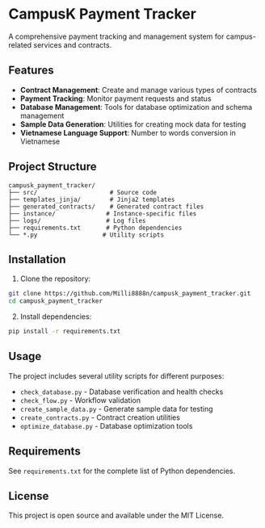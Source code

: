 # CampusK Payment Tracker

A comprehensive payment tracking and management system for campus-related services and contracts.

## Features

- **Contract Management**: Create and manage various types of contracts
- **Payment Tracking**: Monitor payment requests and status
- **Database Management**: Tools for database optimization and schema management
- **Sample Data Generation**: Utilities for creating mock data for testing
- **Vietnamese Language Support**: Number to words conversion in Vietnamese

## Project Structure

```
campusk_payment_tracker/
├── src/                    # Source code
├── templates_jinja/        # Jinja2 templates
├── generated_contracts/    # Generated contract files
├── instance/              # Instance-specific files
├── logs/                  # Log files
├── requirements.txt       # Python dependencies
└── *.py                  # Utility scripts
```

## Installation

1. Clone the repository:
```bash
git clone https://github.com/Milli8888n/campusk_payment_tracker.git
cd campusk_payment_tracker
```

2. Install dependencies:
```bash
pip install -r requirements.txt
```

## Usage

The project includes several utility scripts for different purposes:

- `check_database.py` - Database verification and health checks
- `check_flow.py` - Workflow validation
- `create_sample_data.py` - Generate sample data for testing
- `create_contracts.py` - Contract creation utilities
- `optimize_database.py` - Database optimization tools

## Requirements

See `requirements.txt` for the complete list of Python dependencies.

## License

This project is open source and available under the MIT License. 